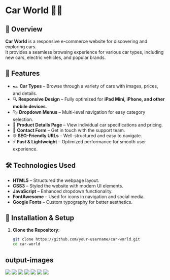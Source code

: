# Car World 🚗💨

## 📌 Overview
**Car World** is a responsive e-commerce website for discovering and exploring cars.  
It provides a seamless browsing experience for various car types, including new cars, electric vehicles, and popular brands.

## 🎯 Features
- 🏎️ **Car Types** – Browse through a variety of cars with images, prices, and details.
- 🔍 **Responsive Design** – Fully optimized for **iPad Mini, iPhone, and other mobile devices**.
- 🏷️ **Dropdown Menus** – Multi-level navigation for easy category selection.
- 📜 **Product Details Page** – View individual car specifications and pricing.
- 💬 **Contact Form** – Get in touch with the support team.
- 🌐 **SEO-Friendly URLs** – Well-structured and easy to navigate.
- ⚡ **Fast & Lightweight** – Optimized performance for smooth user experience.

## 🛠️ Technologies Used
- **HTML5** – Structured the webpage layout.
- **CSS3** – Styled the website with modern UI elements.
- **JavaScript** – Enhanced dropdown functionality.
- **FontAwesome** – Used for icons in navigation and social media.
- **Google Fonts** – Custom typography for better aesthetics.

## 🚀 Installation & Setup
1. **Clone the Repository**:
   ```bash
   git clone https://github.com/your-username/car-world.git
   cd car-world

## output-images
<img src="/output_images/landing_page.png">
<img src="/output_images/main_page.png">
<img src="/output_images/about_page.png">
<img src="/output_images/contact_page.png">
<img src="/output_images/new_page.png">
<img src="/output_images/EV_page.png">
<img src="/output_images/Popular_brands.png">